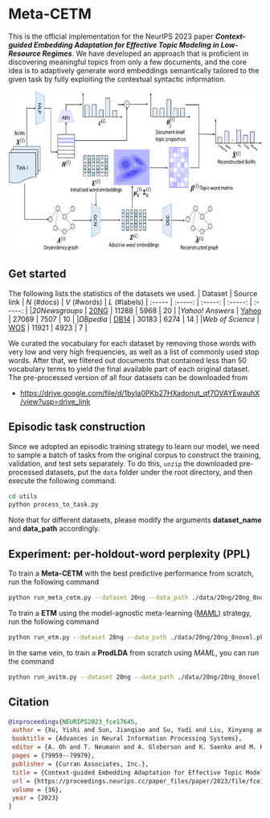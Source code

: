 # Meta-CETM

This is the official implementation for the NeurIPS 2023 paper ***Context-guided Embedding Adaptation for Effective Topic Modeling in Low-Resource Regimes***. We have developed an approach that is proficient in discovering meaningful topics from only a few documents, and the core idea is to adaptively generate word embeddings semantically tailored to the given task by fully exploiting the contextual syntactic information. <!--We hope this will offer an alternative for the text analysis under low-resource scenarios.-->

<img src="/display/overview.png" width="672" height="320">

## Get started
The following lists the statistics of the datasets we used.
| Dataset | Source link | *N* (#docs) | *V* (#words) | *L* (#labels)
| :----- | :-----: | :-----: | :-----: | :-----: |
|*20Newsgroups* | [20NG](http://qwone.com/~jason/20Newsgroups/) | 11288 | 5968 | 20 |
|*Yahoo! Answers* | [Yahoo](https://github.com/LC-John/Yahoo-Answers-Topic-Classification-Dataset) | 27069 | 7507 | 10 |
|*DBpedia* | [DB14](https://www.dbpedia.org/) | 30183 | 6274 | 14 |
|*Web of Science* | [WOS](https://data.mendeley.com/datasets/9rw3vkcfy4/6) | 11921 | 4923 | 7 |

We curated the vocabulary for each dataset by removing those words with very low and very high frequencies, as well as a list of commonly used stop words. After that, we filtered out documents that contained less than 50 vocabulary terms to yield the final available part of each original dataset. The pre-processed version of all four datasets can be downloaded from
- https://drive.google.com/file/d/1byla0PKb27HXadonut_qf7OVAYEwauhX/view?usp=drive_link


## Episodic task construction
Since we adopted an episodic training strategy to learn our model, we need to sample a batch of tasks from the original corpus to construct the training, validation, and test sets separately. To do this, `unzip` the downloaded pre-processed datasets, put the `data` folder under the root directory, and then execute the following command.
```bash
cd utils
python process_to_task.py
```
Note that for different datasets, please modify the arguments **dataset_name** and **data_path** accordingly.

## Experiment: per-holdout-word perplexity (PPL)
To train a **Meta-CETM** with the best predictive performance from scratch, run the following command
```bash
python run_meta_cetm.py --dataset 20ng --data_path ./data/20ng/20ng_8novel.pkl --embed_path ./data/glove.6B/glove.6B.100d.txt --docs_per_task 10 --num_topics 20 --mode train
```
To train a **ETM** using the model-agnostic meta-learning ([MAML](https://arxiv.org/abs/1703.03400)) strategy, run the following command
```bash
python run_etm.py --dataset 20ng --data_path ./data/20ng/20ng_8novel.pkl --embed_path ./data/glove.6B/glove.6B.100d.txt --docs_per_task 10 --num_topics 20 --mode train --maml_train True
```
In the same vein, to train a **ProdLDA** from scratch using *MAML*, you can run the command
```bash
python run_avitm.py --dataset 20ng --data_path ./data/20ng/20ng_8novel.pkl --docs_per_task 10 --num_topics 20 --mode train --maml_train True
```

## Citation
```bib
@inproceedings{NEURIPS2023_fce17645,
 author = {Xu, Yishi and Sun, Jianqiao and Su, Yudi and Liu, Xinyang and Duan, Zhibin and Chen, Bo and Zhou, Mingyuan},
 booktitle = {Advances in Neural Information Processing Systems},
 editor = {A. Oh and T. Neumann and A. Globerson and K. Saenko and M. Hardt and S. Levine},
 pages = {79959--79979},
 publisher = {Curran Associates, Inc.},
 title = {Context-guided Embedding Adaptation for Effective Topic Modeling in Low-Resource Regimes},
 url = {https://proceedings.neurips.cc/paper_files/paper/2023/file/fce176458ff542940fa3ed16e6f9c852-Paper-Conference.pdf},
 volume = {36},
 year = {2023}
}
```
